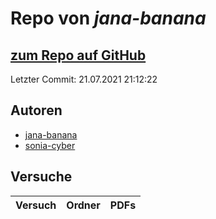 # Repo von *jana-banana*

## [zum Repo auf GitHub](https://github.com/jana-banana/AP-2020)

Letzter Commit: 21.07.2021 21:12:22

## Autoren
- [jana-banana](https://github.com/jana-banana)
- [sonia-cyber](https://github.com/sonia-cyber)

## Versuche

|Versuch|Ordner|PDFs|
|-------|------|----|

